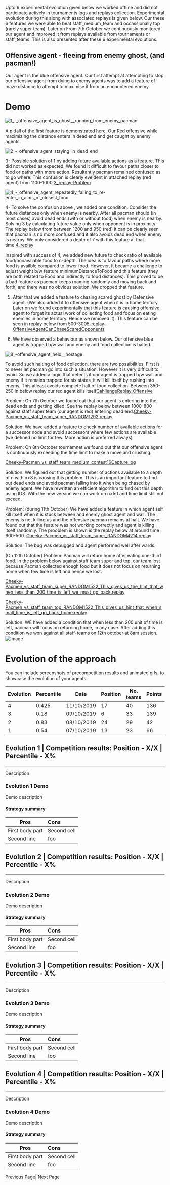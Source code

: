 Upto 6 experimental evolution given below we worked offline and did not participate actively in tournaments logs and replays collection. Experimental evolution during this along with associated replays is given below. Our these 6 features we were able to beat staff_medium_team and occassionally top (rarely super team). Later on From 7th October we continuously monitored our agent and improved it from replays available from tournaments or staff_teams. This is also presented after these 6 experimental evolutions.

## Offensive agent - fleeing from enemy ghost, (and pacman!)

Our agent is the blue offensive agent. Our first attempt at attempting to stop our offensive agent from dying to enemy agents was to add a feature of maze distance to attempt to maximise it from an encountered enemy. 

# Demo

![1_-_offensive_agent_is_ghost__running_from_enemy_pacman](uploads/1462f1ad37b0b188024a0901a88c6272/1_-_offensive_agent_is_ghost__running_from_enemy_pacman.gif)

A pitfall of the first feature is demonstrated here. Our Red offensive while maximizing the distance enters in dead end and get caught by enemy agents. 

![2_-_offensive_agent_staying_in_dead_end](uploads/3ade853f2b9a113095f31b273ac19f4a/2_-_offensive_agent_staying_in_dead_end.gif)



3- Possible solution of 1 by adding future available actions as a feature. This did not worked as expected. We found it difficult to favour paths closer to food or paths with more action.  Resultantly pacman remained confused as to go where. This confusion is clearly eveident in attached replay (red agent) from 1100-1000 [3_replay-Problem](uploads/91cb0bffcb7f3812888045b7d05c7379/3_replay-Problem)


![4_-_offensive_agent_repeatedly_failing_to_re-enter_in_aims_of_closest_food](uploads/1fc4b3b072d59730c30404a1fd70ea0b/4_-_offensive_agent_repeatedly_failing_to_re-enter_in_aims_of_closest_food.gif)

4- To solve the confusion above , we added one condition. Consider the future distances only when enemy is nearby. After all pacman should (in most cases) avoid dead ends (with or without food) when enemy is nearby. Solving 3 by calculating future value only when opponent is in proximity.
The replay below from between 1200 and 950 (red) it can be clearly seen that pacman is no more confused and it also avoids dead end when enemy is nearby. We only considered a depth of 7 with this feature at that time.[4_replay](uploads/164dc8bc3345304bd907ec1e40a75c6f/4_replay) 

Inspired with success of 4, we added new future to check ratio of available food/nonavaiable food to n-depth. The idea is to favour paths where more food is availble compared to lower food. However,  It became a challenge to adjust weight b/w feature minimumDistanceToFood and this feature (they are both related to Food and indirectly to food distances). This proved to be a bad feature as pacman keeps roaming randomly and moving back and forth, and there was no obvious solution. We dropped that feature.

5.  After that we added a feature to chasing scared ghost by Defensive agent. (We also added it to offensive agent when it is in home teritory Later on we found experimentally that this feature is causing offensive agent to forget its actual work of collecting food and focus on eating enemies in home territory. Hence we removed it). This feature can be seen in replay below from 500-300[5-replay-OffensiveAgentCanChaseScaredOpponents](uploads/e0d9b51713f67a7b2f5afa1c02d32bc4/5-replay-OffensiveAgentCanChaseScaredOpponents)

6. We have observed a behaviour as shown below. Our offensive blue agent is trapped b/w wall and enemy and food collection is halted.

![8_-_offensive_agent_held__hostage_](uploads/4df8370837b6dee5b20d0def584d44ad/8_-_offensive_agent_held__hostage_.gif)

To avoid such halting of food collection. there are two possibilities. First is to never let pacman go into such a situation. However it is very difficult to avoid. So we added a logic that detects if our agent is trapped b/w wall and enemy if it remains trapped for six states, it will kill itself by rushing into enemy. This atleast avoids complete halt of food collection. Between 350-250 in below replay our red agent kills itself[CahllengeReplay_Offensive](uploads/401c3eec83b2eb3d99748ee17cc99380/CahllengeReplay_Offensive)




Problem: On 7th October we found out that our agent is entering into the dead ends and getting killed. See the replay below
between 1000-800 against staff super team (our agent is red) entering dead end.[Cheeky-Pacmen_vs_staff_team_super_RANDOM1292.replay](uploads/0a9d003bd5831487c091254d22582513/Cheeky-Pacmen_vs_staff_team_super_RANDOM1292.replay)

Solution: We have added a feature to check number of available actions for a successor node and avoid successors where few actions are available (we defined no limit for few. More action is preferred always)


Problem: On 8th October tournamnet we found out that our offensive agent is continuously exceeding the time limit to make a move and crushing.

[Cheeky-Pacmen_vs_staff_team_medium_contest16Capture.log](uploads/52f1eebb933d3e63e4b05121f3a859c3/Cheeky-Pacmen_vs_staff_team_medium_contest16Capture.log)


Solution: We figured out that getting number of actions available to a depth of n with n>8 is causing this problem. This is an important feature to find out dead ends and avoid pacman falling into it when being chased by enemy agent. We have rewritten an efficient algorithm to find out this depth using IDS. With the new version we can work on n>50 and time limit still not exceed.


Problem: (during 11th October) We have added a feature in which agent self kill itself when it is stuck between and enemy ghost agent and wall. The enemy is not killing us and the offensive pacman remains at halt. We have found out that the feature was not working correctly and agent is killing itself randomly. The prooblem is shown is the replay below at around time 600-500.
[Cheeky-Pacmen_vs_staff_team_super_RANDOM4214.replay](uploads/83034c46a0d216eacd086f4e97bd995e/Cheeky-Pacmen_vs_staff_team_super_RANDOM4214.replay).

Solution: The bug was debugged and agent performed well after wards. 


 (On 12th October)
Problem: Pacman will return home after eating one-third food. In the problem below against staff team super and top, our team lost because Pacman collected enough food but it does not focus on returning home when few time is left and hence we lost.

[Cheeky-Pacmen_vs_staff_team_super_RANDOM1522_This_gives_us_the_hint_that_when_less_than_200_time_is_left_we_must_go_back.replay](uploads/2366f79908f4fc80ae96eb7a93b148b0/Cheeky-Pacmen_vs_staff_team_super_RANDOM1522_This_gives_us_the_hint_that_when_less_than_200_time_is_left_we_must_go_back.replay)

[Cheeky-Pacmen_vs_staff_team_top_RANDOM1522_This_gives_us_hint_that_when_small_time_is_left_go_back_home.replay](uploads/358ee05c1abb31112b0bc01ff9407dfc/Cheeky-Pacmen_vs_staff_team_top_RANDOM1522_This_gives_us_hint_that_when_small_time_is_left_go_back_home.replay)

Solution: WE have added a condition that when less than 200 unit of time is left, pacman will focus on returning home, in any case. After adding this condition we won against all staff-teams on 12th october at 8am session.
![image](uploads/632378307ac162f354ba5ff8d8bdf704/image.png)





# Evolution of the approach

You can include screenshots of precompetition results and animated gifs, to showcase the evolution of your agents.

Evolution| Percentile |Date|Position|No. teams|Points	|Win	|Tie	|Lost	|TOTAL	|FAILED|	Score balance|
|--------|---|---|---|---|---|---|---|---|---|---|---|
|4|0.425|11/10/2019|17|40|136|44|4|30|78|0|-34|
|3|0.18|09/10/2019|6|33|139|43|10|11|64|0|225|
|2|0.83|08/10/2019|24|29|42|14|0|42|56|39|-66|
|1|0.54|07/10/2019|13|23|66|21|3|22|46|0|-19|

## Evolution 1 | Competition results: Position - X/X | Percentile - X%
----

Description

### Evolution 1 Demo

Demo description

#### Strategy summary

| Pros | Cons |
|-----------------|:-------------|
| First body part | Second cell  |
| Second line     | foo          |

## Evolution 2 | Competition results: Position - X/X | Percentile - X%
----

Description

### Evolution 2 Demo

Demo description

#### Strategy summary

| Pros | Cons |
|-----------------|:-------------|
| First body part | Second cell  |
| Second line     | foo          |

## Evolution 3 | Competition results: Position - X/X | Percentile - X%
----

Description

### Evolution 3 Demo

Demo description

#### Strategy summary

| Pros | Cons |
|-----------------|:-------------|
| First body part | Second cell  |
| Second line     | foo          |

## Evolution 4 | Competition results: Position - X/X | Percentile - X%
----

Description

### Evolution 4 Demo

Demo description

#### Strategy summary

| Pros | Cons |
|-----------------|:-------------|
| First body part | Second cell  |
| Second line     | foo          |

[Previous Page](/3_approach_evolution)| [Next Page](/4_conclusion)